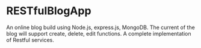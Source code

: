 # RESTfulBlogApp
 An online blog build using Node.js, express.js, MongoDB.  The current of the blog will support create, delete, edit functions. A complete
implementation of Restful services. 
